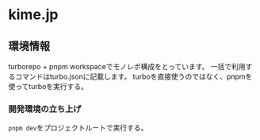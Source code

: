# kime.jp

## 環境情報

turborepo + pnpm workspaceでモノレポ構成をとっています。
一括で利用するコマンドはturbo.jsonに記載します。
turboを直接使うのではなく、pnpmを使ってturboを実行する。

### 開発環境の立ち上げ

`pnpm dev`をプロジェクトルートで実行する。
